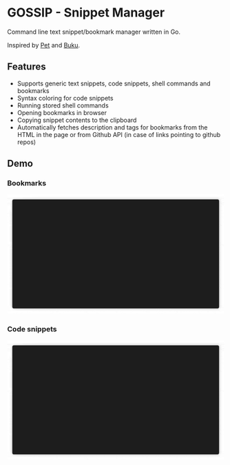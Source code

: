 # GOSSIP - Snippet Manager

Command line text snippet/bookmark manager written in Go.

Inspired by
[Pet](https://github.com/knqyf263/pet) and
[Buku](https://github.com/jarun/Buku).

## Features

* Supports generic text snippets, code snippets, shell commands and bookmarks
* Syntax coloring for code snippets
* Running stored shell commands
* Opening bookmarks in browser
* Copying snippet contents to the clipboard
* Automatically fetches description and tags for bookmarks from the HTML in the
  page or from Github API (in case of links pointing to github repos)

## Demo

### Bookmarks
<img src="demo-bookmarks.gif" width="700">

### Code snippets
<img src="demo-code.gif" width="700">
